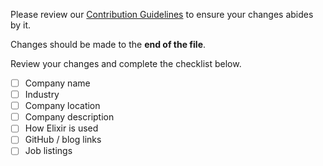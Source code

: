 Please review our [Contribution Guidelines](https://github.com/doomspork/elixir-companies/blob/master/CONTRIBUTING.md) to ensure your changes abides by it.

Changes should be made to the __end of the file__.

Review your changes and complete the checklist below.

- [ ] Company name
- [ ] Industry
- [ ] Company location
- [ ] Company description
- [ ] How Elixir is used
- [ ] GitHub / blog links
- [ ] Job listings
